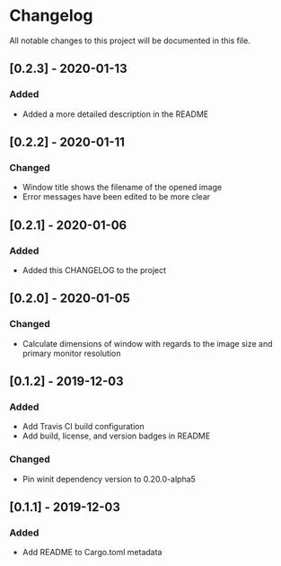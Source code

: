 # Changelog
All notable changes to this project will be documented in this file.


## [0.2.3] - 2020-01-13
### Added
- Added a more detailed description in the README


## [0.2.2] - 2020-01-11
### Changed
- Window title shows the filename of the opened image
- Error messages have been edited to be more clear


## [0.2.1] - 2020-01-06
### Added
- Added this CHANGELOG to the project


## [0.2.0] - 2020-01-05
### Changed
- Calculate dimensions of window with regards to the image size and primary monitor resolution


## [0.1.2] - 2019-12-03
### Added
- Add Travis CI build configuration
- Add build, license, and version badges in README

### Changed
- Pin winit dependency version to 0.20.0-alpha5


## [0.1.1] - 2019-12-03
### Added
- Add README to Cargo.toml metadata
